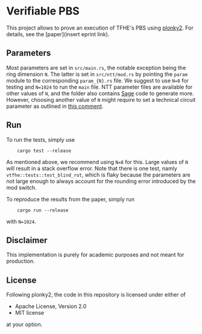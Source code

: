 # Verifiable PBS

This project allows to prove an execution of TFHE's PBS using [plonky2](https://github.com/0xPolygonZero/plonky2). For details, see the [paper](insert eprint link). 

## Parameters
Most parameters are set in `src/main.rs`, the notable exception being the ring dimension `N`. The latter is set in `src/ntt/mod.rs` by pointing the `param` module to the corresponding `param_{N}.rs` file. We suggest to use `N=8` for testing and `N=1024` to run the `main` file. NTT parameter files are available for other values of `N`, and the folder also contains [Sage](https://www.sagemath.org/) code to generate more. However, choosing another value of `N` might require to set a technical circuit parameter as outlined in [this comment](https://github.com/zama-ai/vPBS/blob/10a7931ae5d5d7f48611557e056fb933d1ec7398/src/vtfhe/ivc_based_vpbs.rs#L54).

## Run
To run the tests, simply use
```
    cargo test --release
```
As mentioned above, we recommend using `N=8` for this. Large values of `N` will result in a stack overflow error. Note that there is one test, namly `vtfhe::tests::test_blind_rot`, which is flaky because the parameters are not large enough to always account for the rounding error introduced by the mod switch. 

To reproduce the results from the paper, simply run
```
    cargo run --release
```
with `N=1024`.

## Disclaimer
This implementation is purely for academic purposes and not meant for production.

## License
Following plonky2, the code in this repository is licensed under either of
- Apache License, Version 2.0
- MIT license

at your option.
